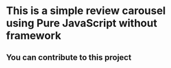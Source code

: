 # This is a simple review carousel using Pure JavaScript without framework

## You can contribute to this project 
